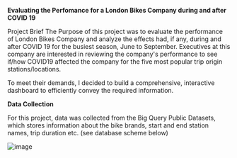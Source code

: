 **Evaluating the Perfomance for a London Bikes Company during and after COVID 19**


Project Brief
The Purpose of this project was to evaluate the performance of London Bikes Company and analyze the effects had, if any, during and after COVID 19 for the busiest season, June to September. Executives at this company are interested in reviewing the company's performance to see if/how COVID19 affected the company for the five most popular trip origin stations/locations. 


To meet their demands, I decided to build a comprehensive, interactive dashboard to efficiently convey the required information.


**Data Collection**

For this project, data was collected from the Big Query Public Datasets, which stores information about the bike brands, start and end station names, trip duration etc. (see database scheme below)

![image](https://github.com/cezekwem/portfolio/assets/135195102/7fda08aa-4fd2-471b-8747-63b7df104e16)
